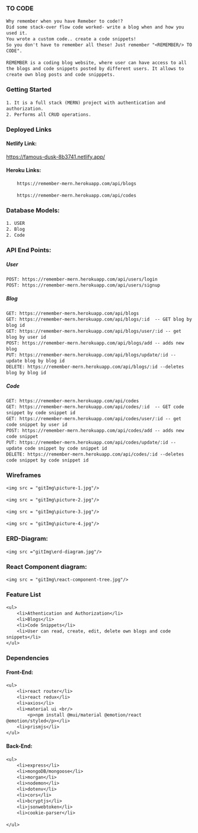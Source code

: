 ### <REMEMBER/> TO CODE
    Why remember when you have Remeber to code!? 
    Did some stack-over flow code worked- write a blog when and how you used it.
    You wrote a custom code.. create a code snippets!
    So you don't have to remember all these! Just remember "<REMEMBER/> TO CODE".

    REMEMBER is a coding blog website, where user can have access to all the blogs and code snippets posted by different users. It allows to create own blog posts and code snipppets.

### Getting Started
    1. It is a full stack (MERN) project with authentication and authorization.
    2. Performs all CRUD operations.


### Deployed Links

#### Netlify Link:
https://famous-dusk-8b3741.netlify.app/
#### Heroku Links:

        https://remember-mern.herokuapp.com/api/blogs

        https://remember-mern.herokuapp.com/api/codes

### Database Models:

    1. USER
    2. Blog
    2. Code

### API End Points:

##### User

    POST: https://remember-mern.herokuapp.com/api/users/login
    POST: https://remember-mern.herokuapp.com/api/users/signup

##### Blog

    GET: https://remember-mern.herokuapp.com/api/blogs
    GET: https://remember-mern.herokuapp.com/api/blogs/:id  -- GET blog by blog id
    GET: https://remember-mern.herokuapp.com/api/blogs/user/:id -- get blog by user id
    POST: https://remember-mern.herokuapp.com/api/blogs/add -- adds new blog
    PUT: https://remember-mern.herokuapp.com/api/blogs/update/:id -- update blog by blog id
    DELETE: https://remember-mern.herokuapp.com/api/blogs/:id --deletes blog by blog id

##### Code

    GET: https://remember-mern.herokuapp.com/api/codes
    GET: https://remember-mern.herokuapp.com/api/codes/:id  -- GET code snippet by code snippet id
    GET: https://remember-mern.herokuapp.com/api/codes/user/:id -- get code snippet by user id
    POST: https://remember-mern.herokuapp.com/api/codes/add -- adds new code snippet
    PUT: https://remember-mern.herokuapp.com/api/codes/update/:id -- update code snippet by code snippet id
    DELETE: https://remember-mern.herokuapp.com/api/codes/:id --deletes code snippet by code snippet id
    
### Wireframes

    <img src = "gitImg\picture-1.jpg"/>

    <img src = "gitImg\picture-2.jpg"/>

    <img src = "gitImg\picture-3.jpg"/>

    <img src = "gitImg\picture-4.jpg"/>

### ERD-Diagram:

    <img src ="gitImg\erd-diagram.jpg"/>

### React Component diagram:

    <img src = "gitImg\react-component-tree.jpg"/>

### Feature List
    <ul>
        <li>Athentication and Authorization</li>
        <li>Blogs</li>
        <li>Code Snippets</li>
        <li>User can read, create, edit, delete own blogs and code snippets</li>
    </ul>

### Dependencies

#### Front-End:
    <ul>
        <li>react router</li>
        <li>react redux</li>
        <li>axios</li>
        <li>material ui <br/>
            <p>npm install @mui/material @emotion/react @emotion/styled</p></li>
        <li>prismjs</li>
    </ul>

#### Back-End:
    <ul>
        <li>express</li>
        <li>mongoDB/mongoose</li>
        <li>morgan</li>
        <li>nodemon</li>
        <li>dotenv</li>
        <li>cors</li>
        <li>bcryptjs</li>
        <li>jsonwebtoken</li>
        <li>cookie-parser</li>

    </ul>






